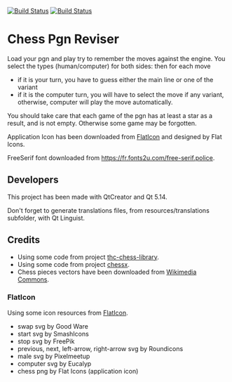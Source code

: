 [![Build Status](https://travis-ci.com/loloof64/ChessPgnReviser.svg?branch=master)](https://travis-ci.com/loloof64/ChessPgnReviser)
[![Build Status](https://ci.appveyor.com/api/projects/status/github/loloof64/ChessPgnReviser?svg=true&branch=master)](https://ci.appveyor.com/project/loloof64/chesspgnreviser)

# Chess Pgn Reviser

Load your pgn and play try to remember the moves against the engine.
You select the types (human/computer) for both sides: then for each move
* if it is your turn, you have to guess either the main line or one of the variant
* if it is the computer turn, you will have to select the move if any variant, otherwise, computer will play the move automatically.

You should take care that each game of the pgn has at least a star as a result, and is not empty. Otherwise some game may be forgotten.

Application Icon has been downloaded from [FlatIcon](https://www.flaticon.com/) and designed by Flat Icons.

FreeSerif font downloaded from https://fr.fonts2u.com/free-serif.police.

## Developers

This project has been made with QtCreator and Qt 5.14.

Don't forget to generate translations files, from resources/translations subfolder, with Qt Linguist.

## Credits

* Using some code from project [thc-chess-library](https://github.com/billforsternz/thc-chess-library).
* Using some code from project [chessx](http://chessx.sourceforge.net/).
* Chess pieces vectors have been downloaded from [Wikimedia Commons](https://commons.wikimedia.org/wiki/Category:SVG_chess_pieces).

### FlatIcon

Using some icon resources from [FlatIcon](https://www.flaticon.com/).

* swap svg by Good Ware
* start svg by SmashIcons
* stop svg by FreePik
* previous, next, left-arrow, right-arrow svg by Roundicons
* male svg by Pixelmeetup
* computer svg by Eucalyp
* chess png by Flat Icons (application icon)
